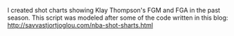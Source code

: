 I created shot charts showing Klay Thompson's FGM and FGA in the past season. This script was modeled after some of the code written in this blog: http://savvastjortjoglou.com/nba-shot-sharts.html
